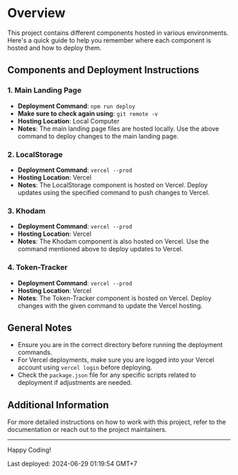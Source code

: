 # Overview

This project contains different components hosted in various environments. Here's a quick guide to help you remember where each component is hosted and how to deploy them.

## Components and Deployment Instructions

### 1. Main Landing Page
- **Deployment Command**: `npm run deploy`
- **Make sure to check again using**: `git remote -v`
- **Hosting Location**: Local Computer
- **Notes**: The main landing page files are hosted locally. Use the above command to deploy changes to the main landing page.

### 2. LocalStorage
- **Deployment Command**: `vercel --prod`
- **Hosting Location**: Vercel
- **Notes**: The LocalStorage component is hosted on Vercel. Deploy updates using the specified command to push changes to Vercel.

### 3. Khodam
- **Deployment Command**: `vercel --prod`
- **Hosting Location**: Vercel
- **Notes**: The Khodam component is also hosted on Vercel. Use the command mentioned above to deploy updates to Vercel.

### 4. Token-Tracker
- **Deployment Command**: `vercel --prod`
- **Hosting Location**: Vercel
- **Notes**: The Token-Tracker component is hosted on Vercel. Deploy changes with the given command to update the Vercel hosting.

## General Notes
- Ensure you are in the correct directory before running the deployment commands.
- For Vercel deployments, make sure you are logged into your Vercel account using `vercel login` before deploying.
- Check the `package.json` file for any specific scripts related to deployment if adjustments are needed.

## Additional Information
For more detailed instructions on how to work with this project, refer to the documentation or reach out to the project maintainers.

---

Happy Coding!


Last deployed: 2024-06-29 01:19:54 GMT+7